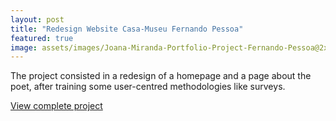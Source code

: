 ```yaml
---
layout: post
title: "Redesign Website Casa-Museu Fernando Pessoa"
featured: true
image: assets/images/Joana-Miranda-Portfolio-Project-Fernando-Pessoa@2x.png
---
```

          

The project consisted in a redesign of a homepage and a page about the poet, after training some user-centred methodologies like surveys.

<a href="https://www.behance.net/gallery/64733619/Redesign-Site-Casa-Fernando-Pessoa" target="_blank" class="button">View complete project</a>
